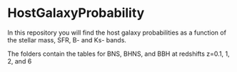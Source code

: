 # HostGalaxyProbability

In this repository you will find the host galaxy probabilities as a function of the stellar mass, SFR, B- and Ks- bands.

The folders contain the tables for BNS, BHNS, and BBH at redshifts z=0.1, 1, 2, and 6
